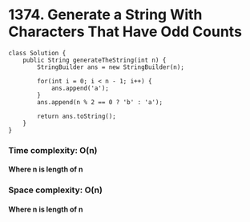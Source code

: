 # 1374. Generate a String With Characters That Have Odd Counts
```
class Solution {
    public String generateTheString(int n) {
        StringBuilder ans = new StringBuilder(n);
        
		for(int i = 0; i < n - 1; i++) {
        	ans.append('a');
        }
        ans.append(n % 2 == 0 ? 'b' : 'a');
		
		return ans.toString();
    }
}
```
### Time complexity: O(n)
#### Where n is length of n
### Space complexity: O(n)
#### Where n is length of n